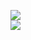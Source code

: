 [![](https://img.shields.io/badge/Made%20With-Github%20Spray-lightgrey.svg?style=for-the-badge&logo=github)](https://github.com/Annihil/github-spray#3592)  
[![](https://i.imgur.com/2DrTn0Z.gif)](https://github.com/Annihil/github-spray)